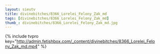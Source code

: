 ```yaml
--- 
layout: sieutv
title: divinebitches/8366_Lorelei_Felony_Zak_md
tags: [divinebitches/8366_Lorelei_Felony_Zak_md]
thumb_: divinebitches/8366_Lorelei_Felony_Zak_md.jpg
---
```

{% include tvpro key="http://admin.fetishbox.com/_content/divinebitches/8366_Lorelei_Felony_Zak_md.mp4" %} 
